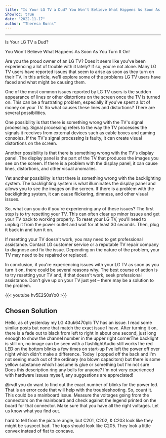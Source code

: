 ```yaml
---
title: "Is Your LG TV a Dud? You Won't Believe What Happens As Soon As You Turn It On!"
ShowToc: true 
date: "2022-11-17"
author: "Theresa Burns"
---
```

*****
Is Your LG TV a Dud? 

You Won't Believe What Happens As Soon As You Turn It On!

Are you the proud owner of an LG TV? Does it seem like you've been experiencing a lot of trouble with it lately? If so, you're not alone. Many LG TV users have reported issues that seem to arise as soon as they turn on their TV. In this article, we'll explore some of the problems LG TV users have faced and what might be causing them.

One of the most common issues reported by LG TV users is the sudden appearance of lines or other distortions on the screen once the TV is turned on. This can be a frustrating problem, especially if you've spent a lot of money on your TV. So what causes these lines and distortions? There are several possibilities.

One possibility is that there is something wrong with the TV's signal processing. Signal processing refers to the way the TV processes the signals it receives from external devices such as cable boxes and gaming consoles. If the TV's signal processing is faulty, it can create visual distortions on the screen.

Another possibility is that there is something wrong with the TV's display panel. The display panel is the part of the TV that produces the images you see on the screen. If there is a problem with the display panel, it can cause lines, distortions, and other visual anomalies.

Yet another possibility is that there is something wrong with the backlighting system. The backlighting system is what illuminates the display panel and allows you to see the images on the screen. If there is a problem with the backlighting system, it can cause flickering, dimness, and other visual issues.

So, what can you do if you're experiencing any of these issues? The first step is to try resetting your TV. This can often clear up minor issues and get your TV back to working properly. To reset your LG TV, you'll need to unplug it from the power outlet and wait for at least 30 seconds. Then, plug it back in and turn it on.

If resetting your TV doesn't work, you may need to get professional assistance. Contact LG customer service or a reputable TV repair company to diagnose and fix the issue. Depending on the nature of the problem, your TV may need to be repaired or replaced.

In conclusion, if you're experiencing issues with your LG TV as soon as you turn it on, there could be several reasons why. The best course of action is to try resetting your TV and, if that doesn't work, seek professional assistance. Don't give up on your TV just yet – there may be a solution to the problem.

{{< youtube hv5E2S0sYx0 >}} 



## Chosen Solution
 Hello, as of yesterday my LG 43uk6470plc TV has an issue. I read some similar posts but none that match the exact issue I have.
After turning it on, there is a fade out to black from left to right in about one second, just long enough to show the channel number in the upper right cornerThe backlight is still on, no image can be seen with a flashlightAudio still worksThe red LED on the bottom blinks a few times on start-up
I've left the power off over night which didn't make a difference. Today I popped off the back and I'm not seeing much out of the ordinary (no blown capacitors) but there is some yellow substance which I assume is glue or something but I'm not sure
Does this description ring any bells for anyone? I'm not very experienced with hardware issues myself, any suggestions are appreciated!

 @rvdl you do want to find out the exact number of blinks for the power led. That is an error code that will help with the troubleshooting. So, count it. This could be a mainboard issue. Measure the voltages going from the connectors on the mainboard and check against the legend printed on the board for that connector. Make sure that you have all the right voltages. Let us know what you find out.

 hard to tell from the picture angle, but C201, C202, & C203 look like they might be suspect bad. The tops should look like C205. They look a little convex instead of flat to concave.




